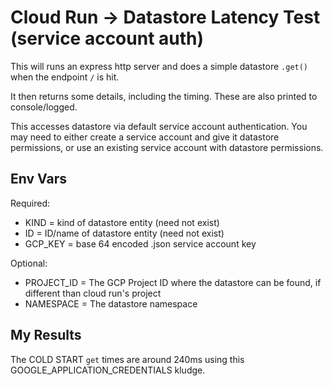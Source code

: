# Cloud Run -> Datastore Latency Test (service account auth)

This will runs an express http server and does a simple datastore `.get()` when the endpoint `/` is hit.

It then returns some details, including the timing. These are also printed to console/logged.

This accesses datastore via default service account authentication. You may need to either create a service account and give it datastore permissions, or use an existing service account with datastore permissions.

## Env Vars
Required:   
* KIND = kind of datastore entity (need not exist)
* ID = ID/name of datastore entity (need not exist)
* GCP_KEY = base 64 encoded .json service account key

Optional:   
* PROJECT_ID = The GCP Project ID where the datastore can be found, if different than cloud run's project
* NAMESPACE = The datastore namespace


## My Results
The COLD START `get` times are around 240ms using this GOOGLE_APPLICATION_CREDENTIALS kludge.